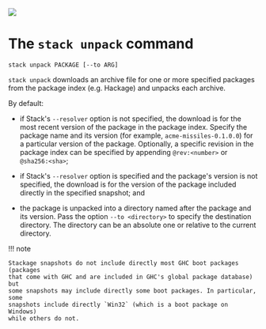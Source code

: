 <div class="hidden-warning"><a href="https://docs.haskellstack.org/"><img src="https://cdn.jsdelivr.net/gh/commercialhaskell/stack/doc/img/hidden-warning.svg"></a></div>

# The `stack unpack` command

~~~text
stack unpack PACKAGE [--to ARG]
~~~

`stack unpack` downloads an archive file for one or more specified packages from
the package index (e.g. Hackage) and unpacks each archive.

By default:

*   if Stack's `--resolver` option is not specified, the download is for the
    most recent version of the package in the package index. Specify the package
    name and its version (for example, `acme-missiles-0.1.0.0`) for a particular
    version of the package. Optionally, a specific revision in the package index
    can be specified by appending `@rev:<number>` or `@sha256:<sha>`;

*   if Stack's `--resolver` option is specified and the package's version is not
    specified, the download is for the version of the package included directly
    in the specified snapshot; and

*   the package is unpacked into a directory named after the package and its
    version. Pass the option `--to <directory>` to specify the destination
    directory. The directory can be an absolute one or relative to the current
    directory.

!!! note

    Stackage snapshots do not include directly most GHC boot packages (packages
    that come with GHC and are included in GHC's global package database) but
    some snapshots may include directly some boot packages. In particular, some
    snapshots include directly `Win32` (which is a boot package on Windows)
    while others do not.
